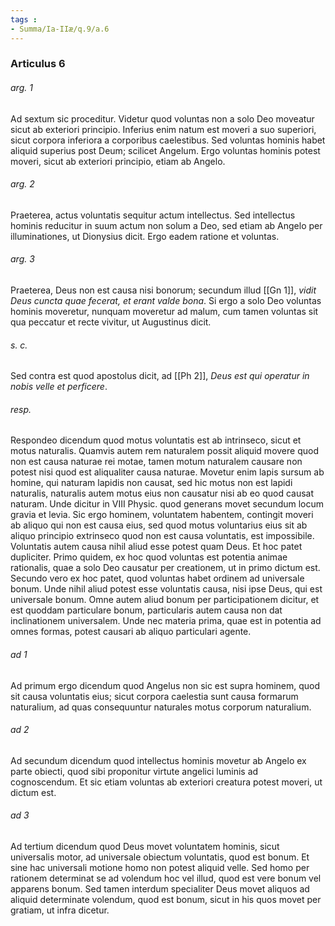 ```yaml
---
tags : 
- Summa/Ia-IIæ/q.9/a.6
---
```


### Articulus 6

###### arg. 1
Ad sextum sic proceditur. Videtur quod voluntas non a solo Deo moveatur sicut ab exteriori principio. Inferius enim natum est moveri a suo superiori, sicut corpora inferiora a corporibus caelestibus. Sed voluntas hominis habet aliquid superius post Deum; scilicet Angelum. Ergo voluntas hominis potest moveri, sicut ab exteriori principio, etiam ab Angelo.

###### arg. 2
Praeterea, actus voluntatis sequitur actum intellectus. Sed intellectus hominis reducitur in suum actum non solum a Deo, sed etiam ab Angelo per illuminationes, ut Dionysius dicit. Ergo eadem ratione et voluntas.

###### arg. 3
Praeterea, Deus non est causa nisi bonorum; secundum illud [[Gn 1]], *vidit Deus cuncta quae fecerat, et erant valde bona*. Si ergo a solo Deo voluntas hominis moveretur, nunquam moveretur ad malum, cum tamen voluntas sit qua peccatur et recte vivitur, ut Augustinus dicit.

###### s. c.
Sed contra est quod apostolus dicit, ad [[Ph 2]], *Deus est qui operatur in nobis velle et perficere*.

###### resp.
Respondeo dicendum quod motus voluntatis est ab intrinseco, sicut et motus naturalis. Quamvis autem rem naturalem possit aliquid movere quod non est causa naturae rei motae, tamen motum naturalem causare non potest nisi quod est aliqualiter causa naturae. Movetur enim lapis sursum ab homine, qui naturam lapidis non causat, sed hic motus non est lapidi naturalis, naturalis autem motus eius non causatur nisi ab eo quod causat naturam. Unde dicitur in VIII Physic. quod generans movet secundum locum gravia et levia. Sic ergo hominem, voluntatem habentem, contingit moveri ab aliquo qui non est causa eius, sed quod motus voluntarius eius sit ab aliquo principio extrinseco quod non est causa voluntatis, est impossibile. Voluntatis autem causa nihil aliud esse potest quam Deus. Et hoc patet dupliciter. Primo quidem, ex hoc quod voluntas est potentia animae rationalis, quae a solo Deo causatur per creationem, ut in primo dictum est. Secundo vero ex hoc patet, quod voluntas habet ordinem ad universale bonum. Unde nihil aliud potest esse voluntatis causa, nisi ipse Deus, qui est universale bonum. Omne autem aliud bonum per participationem dicitur, et est quoddam particulare bonum, particularis autem causa non dat inclinationem universalem. Unde nec materia prima, quae est in potentia ad omnes formas, potest causari ab aliquo particulari agente.

###### ad 1
Ad primum ergo dicendum quod Angelus non sic est supra hominem, quod sit causa voluntatis eius; sicut corpora caelestia sunt causa formarum naturalium, ad quas consequuntur naturales motus corporum naturalium.

###### ad 2
Ad secundum dicendum quod intellectus hominis movetur ab Angelo ex parte obiecti, quod sibi proponitur virtute angelici luminis ad cognoscendum. Et sic etiam voluntas ab exteriori creatura potest moveri, ut dictum est.

###### ad 3
Ad tertium dicendum quod Deus movet voluntatem hominis, sicut universalis motor, ad universale obiectum voluntatis, quod est bonum. Et sine hac universali motione homo non potest aliquid velle. Sed homo per rationem determinat se ad volendum hoc vel illud, quod est vere bonum vel apparens bonum. Sed tamen interdum specialiter Deus movet aliquos ad aliquid determinate volendum, quod est bonum, sicut in his quos movet per gratiam, ut infra dicetur.

